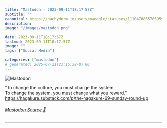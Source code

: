 ```yaml
---
title: "Mastodon - 2023-09-11T18:17:57Z"
subtitle: ""
canonical: https://hachyderm.io/users/mweagle/statuses/111047886578695938
description:
image: "/images/mastodon.png"

date: 2023-09-11T18:17:57Z
lastmod: 2023-09-11T18:17:57Z
image: ""
tags: ["Social Media"]

categories: ["mastodon"]
# generated: 2025-07-21T21:15:38-07:00
---
```

![Mastodon](/images/mastodon.png)

<p>“To change the culture, you must change the system.<br />To change the system, you must change what you reward.”<br /><a href="https://hagakure.substack.com/p/the-hagakure-69-sunday-round-up" target="_blank" rel="nofollow noopener noreferrer" translate="no"><span class="invisible">https://</span><span class="ellipsis">hagakure.substack.com/p/the-ha</span><span class="invisible">gakure-69-sunday-round-up</span></a></p>


###### [Mastodon Source 🐘](https://hachyderm.io/@mweagle/111047886578695938)

___
